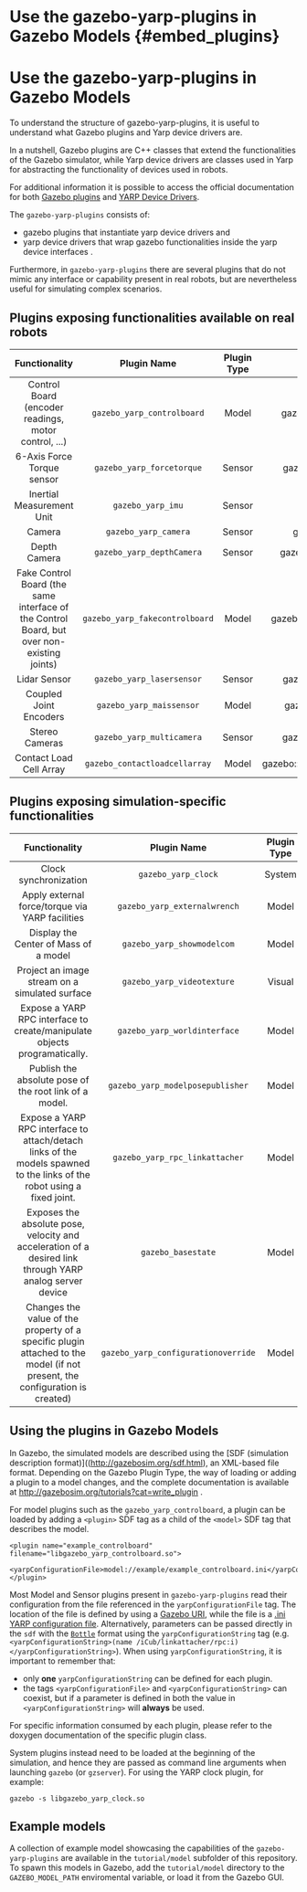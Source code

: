 

# Use the gazebo-yarp-plugins in Gazebo Models {#embed_plugins}

# Use the gazebo-yarp-plugins in Gazebo Models

To understand the structure of gazebo-yarp-plugins, it is useful to understand what Gazebo plugins and Yarp device drivers are.

In a nutshell, Gazebo plugins are C++ classes that extend the functionalities of the Gazebo simulator, while Yarp device drivers are classes used in Yarp for abstracting the functionality of devices used in robots.

For additional information it is possible to access the official documentation for both [Gazebo plugins](http://gazebosim.org/tutorials?cat=write_plugin) and [YARP Device Drivers](http://wiki.icub.org/yarpdoc/note_devices.html).

The `gazebo-yarp-plugins` consists of:
* gazebo plugins that instantiate yarp device drivers and
* yarp device drivers that wrap gazebo functionalities inside the yarp device interfaces .

Furthermore, in `gazebo-yarp-plugins` there are several plugins that do not mimic any interface or capability present in real robots,
but are nevertheless useful for simulating complex scenarios.

## Plugins exposing functionalities available on real robots

|  Functionality     | Plugin Name  | Plugin Type |  Gazebo Plugin class  | YARP Device class (if any)  |
| :----------------: |:-------------:| :-----:|:---------------------------------:|:-------------------:|
| Control Board (encoder readings, motor control, ...) | `gazebo_yarp_controlboard` | Model |  gazebo::GazeboYarpControlBoard | yarp::dev::GazeboYarpControlBoardDriver |
| 6-Axis Force Torque sensor | `gazebo_yarp_forcetorque` | Sensor |  gazebo::GazeboYarpForceTorque |  yarp::dev::GazeboYarpForceTorqueDriver |
| Inertial Measurement Unit | `gazebo_yarp_imu` | Sensor | gazebo::GazeboYarpIMU | yarp::dev::GazeboYarpIMUDriver |
| Camera  | `gazebo_yarp_camera` | Sensor | gazebo::GazeboYarpCamera | yarp::dev::GazeboYarpCameraDriver |
| Depth Camera | `gazebo_yarp_depthCamera` | Sensor | gazebo::GazeboYarpDepthCamera | yarp::dev::GazeboYarpDepthCameraDriver |
| Fake Control Board (the same interface of the Control Board, but over non-existing joints) |  `gazebo_yarp_fakecontrolboard` | Model | gazebo::GazeboYarpFakeControlBoard |yarp::dev::GazeboYarpFakeControlBoardDriver |
| Lidar Sensor        | `gazebo_yarp_lasersensor` | Sensor | gazebo::GazeboYarpLaserSensor | yarp::dev::GazeboYarpLaserSensorDriver |
| Coupled Joint Encoders | `gazebo_yarp_maissensor` | Model |  gazebo::GazeboYarpMaisSensor | yarp::dev::GazeboYarpMaisSensorDriver |
| Stereo Cameras         | `gazebo_yarp_multicamera` | Sensor | gazebo::GazeboYarpMultiCamera | yarp::dev::GazeboYarpMultiCameraDriver |
| Contact Load Cell Array| `gazebo_contactloadcellarray` | Model | gazebo::GazeboYarpContactLoadCellArray | yarp::dev::GazeboYarpContactLoadCellArrayDriver |

## Plugins exposing simulation-specific functionalities
|  Functionality     | Plugin Name  | Plugin Type |  Gazebo Plugin class  | YARP Device class (if any)  |
| :----------------: |:-------------:| :-----:|:---------------------------------:|:-------------------:|
| Clock synchronization  | `gazebo_yarp_clock` | System | gazebo::GazeboYarpClock | |
| Apply external force/torque via YARP facilities | `gazebo_yarp_externalwrench` | Model |  gazebo::ApplyExternalWrench | |
| Display the Center of Mass of a model | `gazebo_yarp_showmodelcom` | Model | gazebo::ShowModelCoM | |
| Project an image stream on a simulated surface | `gazebo_yarp_videotexture` | Visual  | gazebo::VideoTexture | |
| Expose a YARP RPC interface to create/manipulate objects programatically. | `gazebo_yarp_worldinterface` | Model |  gazebo::WorldInterface | |
| Publish the absolute pose of the root link of a model. | `gazebo_yarp_modelposepublisher` | Model | gazebo::GazeboYarpModelPosePublisher | |
| Expose a YARP RPC interface to attach/detach links of the models spawned to the links of the robot using a fixed joint. | `gazebo_yarp_rpc_linkattacher` | Model | gazebo::GazeboYarpLinkAttacher | |
| Exposes the absolute pose, velocity and acceleration of a desired link through YARP analog server device| `gazebo_basestate` | Model | gazebo::GazeboYarpBaseState | yarp::dev::GazeboYarpBaseStateDriver |
| Changes the value of the property of a specific plugin attached to the model (if not present, the configuration is created) | `gazebo_yarp_configurationoverride` | Model | gazebo::GazeboYarpConfigurationOverride | |


## Using the plugins in Gazebo Models
In Gazebo, the simulated models are described using the [SDF (simulation description format)]((http://gazebosim.org/sdf.html), an XML-based file format.
Depending on the Gazebo Plugin Type, the way of loading or adding a plugin to a model changes, and the complete documentation is available at http://gazebosim.org/tutorials?cat=write_plugin .

For model plugins such as the `gazebo_yarp_controlboard`, a plugin can be loaded by adding a `<plugin>` SDF tag as a child of the `<model>` SDF tag that describes the model.
~~~
<plugin name="example_controlboard" filename="libgazebo_yarp_controlboard.so">
    <yarpConfigurationFile>model://example/example_controlboard.ini</yarpConfigurationFile>
</plugin>
~~~
Most Model and Sensor plugins present in `gazebo-yarp-plugins` read their configuration from the file referenced in the `yarpConfigurationFile` tag.
The location of the file is defined by using a [Gazebo URI](https://bitbucket.org/osrf/gazebo/wiki/uri), while the file is a [.ini YARP configuration file](http://www.yarp.it/yarp_config_files.html). Alternatively, parameters can be passed directly in the `sdf` with the [`Bottle`](http://www.yarp.it/classyarp_1_1os_1_1Bottle.html) format using the `yarpConfigurationString` tag (e.g. `<yarpConfigurationString>(name /iCub/linkattacher/rpc:i)</yarpConfigurationString>`). When using `yarpConfigurationString`, it is important to remember that:
- only **one** `yarpConfigurationString` can be defined for each plugin.
- the tags `<yarpConfigurationFile>` and `<yarpConfigurationString>` can coexist, but if a parameter is defined in both the value in `<yarpConfigurationString>` will **always** be used.

For specific information consumed by each plugin, please refer to the doxygen documentation of the specific plugin class.

System plugins instead need to be loaded at the beginning of the simulation, and hence they are passed as command line arguments when launching `gazebo` (or `gzserver`).
For using the YARP clock plugin, for example:
~~~
gazebo -s libgazebo_yarp_clock.so
~~~

## Example models
A collection of example model showcasing the capabilities of the `gazebo-yarp-plugins` are available in the `tutorial/model` subfolder of this repository.
To spawn this models in Gazebo, add the `tutorial/model` directory to the `GAZEBO_MODEL_PATH` enviromental variable, or load it from the Gazebo GUI.
